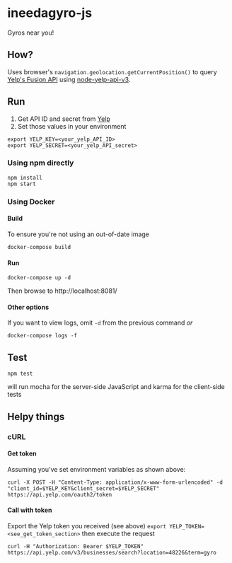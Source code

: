 # ineedagyro-js
Gyros near you!

## How?
Uses browser's `navigation.geolocation.getCurrentPosition()` to query [Yelp's Fusion API](https://www.yelp.com/developers/documentation/v3/business_search) using [node-yelp-api-v3](https://github.com/joshuaslate/node-yelp-api).

## Run
1. Get API ID and secret from [Yelp](https://www.yelp.com/developers/v3/manage_app)
1. Set those values in your environment
```
export YELP_KEY=<your_yelp_API_ID>
export YELP_SECRET=<your_yelp_API_secret>
```

### Using npm directly
```
npm install
npm start
```

### Using Docker
#### Build
To ensure you're not using an out-of-date image
```
docker-compose build
```

#### Run
```
docker-compose up -d
```
Then browse to http://localhost:8081/

#### Other options
If you want to view logs, omit `-d` from the previous command _or_
```
docker-compose logs -f
```

## Test
```
npm test
```
will run mocha for the server-side JavaScript and karma for the client-side tests

## Helpy things
### cURL
#### Get token
Assuming you've set environment variables as shown above:
```
curl -X POST -H "Content-Type: application/x-www-form-urlencoded" -d "client_id=$YELP_KEY&client_secret=$YELP_SECRET" https://api.yelp.com/oauth2/token
```

#### Call with token
Export the Yelp token you received (see above)
`export YELP_TOKEN=<see_get_token_section>`
then execute the request
```
curl -H "Authorization: Bearer $YELP_TOKEN" https://api.yelp.com/v3/businesses/search?location=48226&term=gyro
```
